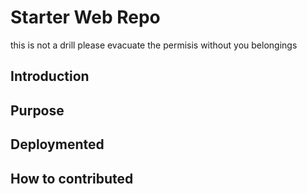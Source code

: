 # Starter Web Repo

this is not a drill please evacuate the permisis without you belongings
## Introduction

## Purpose



## Deploymented

## How to contributed